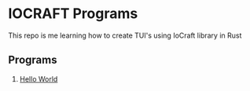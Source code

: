 # IOCRAFT Programs

This repo is me learning how to create TUI's using IoCraft library in Rust

## Programs 

1. [Hello World](./hello_world/src/main.rs)
